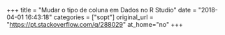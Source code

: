 +++
title = "Mudar o tipo de coluna em Dados no R Studio"
date = "2018-04-01 16:43:18"
categories = ["sopt"]
original_url = "https://pt.stackoverflow.com/q/288029"
at_home="no"
+++

